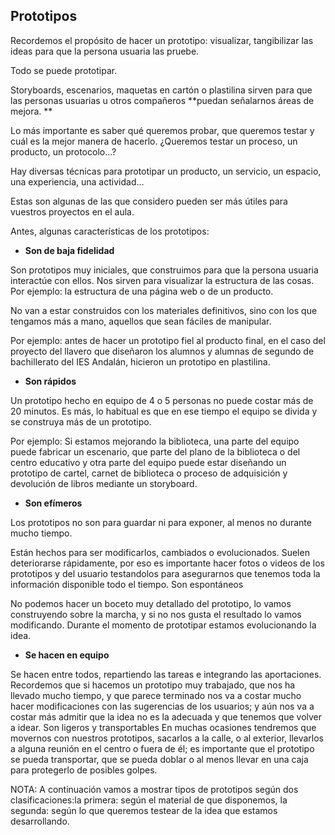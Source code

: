 ## Prototipos

Recordemos el propósito de hacer un prototipo: visualizar, tangibilizar las ideas para que la persona usuaria las pruebe.

Todo se puede prototipar.

Storyboards, escenarios, maquetas en cartón o plastilina sirven para que las personas usuarias u otros compañeros **puedan señalarnos áreas de mejora. **

Lo más importante es saber qué queremos probar, que queremos testar y cuál es la mejor manera de hacerlo. ¿Queremos testar un proceso, un producto, un protocolo…?

Hay diversas técnicas para prototipar un producto, un servicio, un espacio, una experiencia, una actividad…

Estas son algunas de las que considero pueden ser más útiles para vuestros proyectos en el aula.

Antes, algunas características de los prototipos: 

* **Son de baja fidelidad**

Son prototipos muy iniciales, que construimos para que la persona usuaria interactúe con ellos. Nos sirven para visualizar la estructura de las cosas. Por ejemplo: la estructura de una página web o de un producto.

No van a estar construidos con los materiales definitivos, sino con los que tengamos más a mano, aquellos que sean fáciles de manipular.

Por ejemplo: antes de hacer un prototipo fiel al producto final, en el caso del proyecto del llavero que diseñaron los alumnos y alumnas de segundo de bachillerato del IES Andalán, hicieron un prototipo en plastilina.

* **Son rápidos**

Un prototipo hecho en equipo de 4 o 5 personas no puede costar más de 20 minutos. Es más, lo habitual es que en ese tiempo el equipo se divida y se construya más de un prototipo.
 
Por ejemplo: Si estamos mejorando la biblioteca, una parte del equipo puede fabricar un escenario, que parte del plano de la biblioteca o del centro educativo y otra parte del equipo puede estar diseñando un prototipo de cartel, carnet de biblioteca o proceso de adquisición y devolución de libros mediante un storyboard.

* **Son efímeros**

Los prototipos no son para guardar ni para exponer, al menos no durante mucho tiempo.

Están hechos para ser modificarlos, cambiados o evolucionados.
Suelen deteriorarse rápidamente, por eso es importante hacer fotos o videos de los prototipos y del usuario testandolos para asegurarnos que tenemos toda la información disponible todo el tiempo.
Son espontáneos

No podemos hacer un boceto muy detallado del prototipo, lo vamos construyendo sobre la marcha, y si no nos gusta el resultado lo vamos modificando. Durante el momento de prototipar estamos evolucionando la idea.

* **Se hacen en equipo**

Se hacen entre todos, repartiendo las tareas e integrando las aportaciones.
Recordemos que si hacemos un prototipo muy trabajado, que nos ha llevado mucho tiempo, y que parece terminado nos va a costar mucho hacer modificaciones con las sugerencias de los usuarios; y aún nos va a costar más admitir que la idea no es la adecuada y que tenemos que volver a idear.
Son ligeros y transportables
En muchas ocasiones tendremos que movernos con nuestros prototipos, sacarlos a la calle, o al exterior, llevarlos a alguna reunión en el centro o fuera de él; es importante que el prototipo se pueda transportar, que se pueda doblar o al menos llevar en una caja para protegerlo de posibles golpes.

NOTA: A continuación vamos a mostrar tipos de prototipos según dos clasificaciones:la primera: según el material de que disponemos, la segunda: según lo que queremos testear de la idea que estamos desarrollando.

